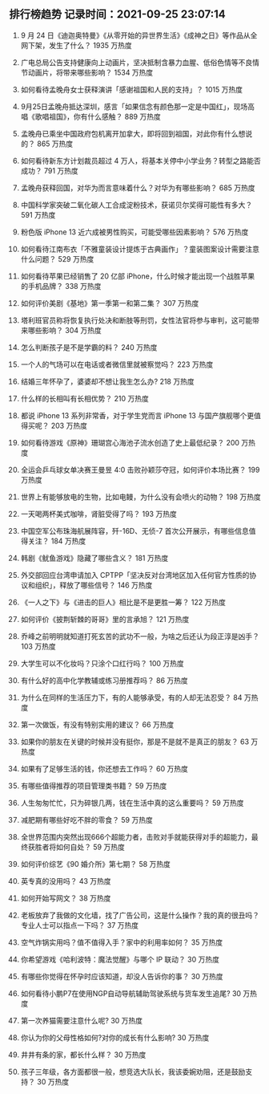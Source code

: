 
## 排行榜趋势 记录时间：2021-09-25 23:07:14
  
  1. 9 月 24 日《迪迦奥特曼》《从零开始的异世界生活》《成神之日》等作品从全网下架，发生了什么？ 1935 万热度
    
  2. 广电总局公告支持健康向上动画片，坚决抵制含暴力血腥、低俗色情等不良情节动画片，将带来哪些影响？ 1534 万热度
    
  3. 如何看待孟晚舟女士获释演讲「感谢祖国和人民的支持」？ 1015 万热度
    
  4. 9月25日孟晚舟抵达深圳，感言「如果信念有颜色那一定是中国红」，现场高唱《歌唱祖国》，你有什么感触？ 889 万热度
    
  5. 孟晚舟已乘坐中国政府包机离开加拿大，即将回到祖国，对此你有什么想说的？ 865 万热度
    
  6. 如何看待新东方计划裁员超过 4 万人，将基本关停中小学业务？转型之路能否成功？ 791 万热度
    
  7. 孟晚舟获释回国，对华为而言意味着什么？对华为有哪些影响？ 685 万热度
    
  8. 中国科学家突破二氧化碳人工合成淀粉技术，获诺贝尔奖得可能性有多大？ 591 万热度
    
  9. 粉色版 iPhone 13 近六成被男性购买，可能受哪些因素影响？ 576 万热度
    
  10. 如何看待江南布衣「不雅童装设计提炼于古典画作」？童装图案设计需要注意什么问题？ 529 万热度
    
  11. 如何看待苹果已经销售了 20 亿部 iPhone，什么时候才能出现一个战胜苹果的手机品牌？ 338 万热度
    
  12. 如何评价美剧《基地》第一季第一和第二集？ 307 万热度
    
  13. 塔利班官员称将恢复执行处决和断肢等刑罚，女性法官将参与审判，这可能带来哪些影响？ 304 万热度
    
  14. 怎么判断孩子是不是学霸的料？ 240 万热度
    
  15. 一个人的气场可以在电话或者微信里就被察觉吗？ 223 万热度
    
  16. 结婚三年怀孕了，婆婆却不想让我生怎么办? 218 万热度
    
  17. 什么样的长相叫有长相优势？ 210 万热度
    
  18. 都说 iPhone 13 系列非常香，对于学生党而言 iPhone 13 与国产旗舰哪个更值得买呢？ 203 万热度
    
  19. 如何看待游戏《原神》珊瑚宫心海池子流水创造了史上最低纪录？ 200 万热度
    
  20. 全运会乒乓球女单决赛王曼昱 4:0 击败孙颖莎夺冠，如何评价本场比赛？ 199 万热度
    
  21. 世界上有能够放电的生物，比如电鳗，为什么没有会喷火的动物？ 198 万热度
    
  22. 一天喝两杯美式咖啡，肾脏受得了吗？ 193 万热度
    
  23. 中国空军公布珠海航展阵容，歼-16D、无侦-7 首次公开展示，有哪些信息值得关注？ 184 万热度
    
  24. 韩剧《鱿鱼游戏》隐藏了哪些含义？ 181 万热度
    
  25. 外交部回应台湾申请加入 CPTPP「坚决反对台湾地区加入任何官方性质的协议和组织」，释放了哪些信号？ 146 万热度
    
  26. 《一人之下》与《进击的巨人》相比是不是更胜一筹？ 122 万热度
    
  27. 如何评价《披荆斩棘的哥哥》里的言承旭？ 121 万热度
    
  28. 乔峰之前明明就知道打死玄苦的武功不一般，为啥之后还认为段正淳是凶手？ 103 万热度
    
  29. 大学生可以不化妆吗？只涂个口红行吗？ 100 万热度
    
  30. 有什么好的高中化学教辅或练习册推荐吗？ 86 万热度
    
  31. 为什么在同样的生活压力下，有的人能够承受，有的人却无法忍受？ 84 万热度
    
  32. 第一次做饭，有没有特别实用的建议？ 66 万热度
    
  33. 如果你的朋友在关键的时候并没有挺你，那是不是就不是真正的朋友？ 63 万热度
    
  34. 如果有了足够生活的钱，你还想去工作吗？ 60 万热度
    
  35. 有哪些值得推荐的项目管理类书籍？ 59 万热度
    
  36. 人生匆匆忙忙，只为碎银几两，钱在生活中真的这么重要吗？ 59 万热度
    
  37. 减肥期有哪些好吃不胖的零食？ 59 万热度
    
  38. 全世界范围内突然出现666个超能力者，击败对手就能获得对手的超能力，最终获胜者将如何自处？ 59 万热度
    
  39. 如何评价综艺《90 婚介所》第七期？ 58 万热度
    
  40. 英专真的没用吗？ 43 万热度
    
  41. 如何开始写网文？ 38 万热度
    
  42. 老板放弃了我做的文化墙，找了广告公司，这是什么操作？我的真的很丑吗？专业人士可以指点一下吗？ 37 万热度
    
  43. 空气炸锅实用吗？值不值得入手？家中的利用率如何？ 35 万热度
    
  44. 你希望游戏《哈利波特：魔法觉醒》与哪个 IP 联动？ 30 万热度
    
  45. 有哪些你觉得在怀孕时应该知道，却没人告诉你的事？ 30 万热度
    
  46. 如何看待小鹏P7在使用NGP自动导航辅助驾驶系统与货车发生追尾? 30 万热度
    
  47. 第一次养猫需要注意什么呢? 30 万热度
    
  48. 你认为你的父母性格如何?对你的成长有什么影响? 30 万热度
    
  49. 井井有条的家，都长什么样？ 30 万热度
    
  50. 孩子三年级，各方面都很一般，想竞选大队长，我该委婉劝阻，还是鼓励支持？ 30 万热度
    